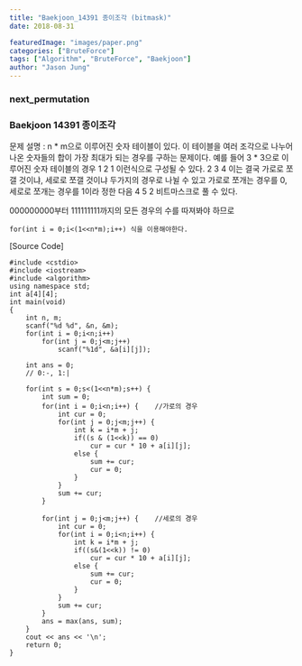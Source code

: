 ```yaml
---
title: "Baekjoon_14391 종이조각 (bitmask)"
date: 2018-08-31

featuredImage: "images/paper.png"
categories: ["BruteForce"]
tags: ["Algorithm", "BruteForce", "Baekjoon"]
author: "Jason Jung"
---
```

### next_permutation
### Baekjoon 14391 종이조각
문제 설명 : n * m으로 이루어진 숫자 테이블이 있다. 이 테이블을 여러 조각으로 나누어 나온 숫자들의 합이 가장 최대가 되는 경우를 구하는 문제이다.
예를 들어 3 * 3으로 이루어진 숫자 테이블의 경우
1   2   1      이런식으로 구성될 수 있다.
2   3   4      이는 결국 가로로 쪼갤 것이냐, 세로로 쪼갤 것이냐 두가지의 경우로 나뉠 수 있고 가로로 쪼개는 경우를 0, 세로로 쪼개는 경우를 1이라 정한 다음
4   5   2      비트마스크로 풀 수 있다.

000000000부터 111111111까지의 모든 경우의 수를 따져봐야 하므로 

    for(int i = 0;i<(1<<n*m);i++) 식을 이용해야한다.
    
[Source Code] 

    #include <cstdio>
    #include <iostream>
    #include <algorithm>
    using namespace std;
    int a[4][4];
    int main(void)
    {
        int n, m;
        scanf("%d %d", &n, &m);
        for(int i = 0;i<n;i++)
            for(int j = 0;j<m;j++)
                scanf("%1d", &a[i][j]);

        int ans = 0;
        // 0:-, 1:|

        for(int s = 0;s<(1<<n*m);s++) {
            int sum = 0;
            for(int i = 0;i<n;i++) {    //가로의 경우
                int cur = 0;
                for(int j = 0;j<m;j++) {
                    int k = i*m + j;
                    if((s & (1<<k)) == 0)
                        cur = cur * 10 + a[i][j];
                    else {
                        sum += cur;
                        cur = 0;
                    }
                }
                sum += cur;
            }

            for(int j = 0;j<m;j++) {    //세로의 경우
                int cur = 0;
                for(int i = 0;i<n;i++) {
                    int k = i*m + j;
                    if((s&(1<<k)) != 0)
                        cur = cur * 10 + a[i][j];
                    else {
                        sum += cur;
                        cur = 0;
                    }
                }
                sum += cur;
            }
            ans = max(ans, sum);
        }
        cout << ans << '\n';
        return 0;
    }

